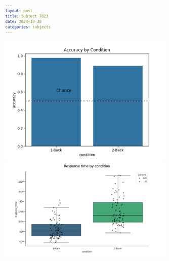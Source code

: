 ```yaml
---
layout: post
title: Subject 7023
date: 2024-10-30
categories: subjects
---
```


![](data/7023/run-20/7023_ATS_acc.png)
![](data/7023/run-20/7023_ATS_rt.png)
